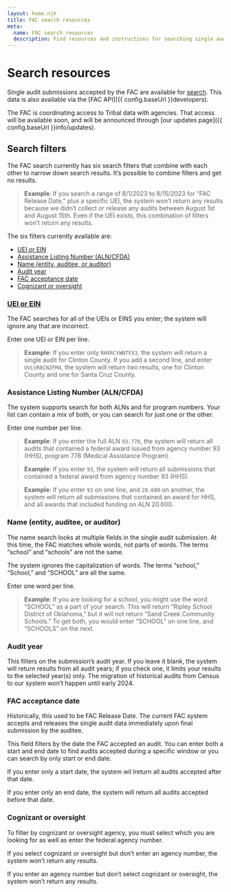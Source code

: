 ```yaml
---
layout: home.njk
title: FAC search resources
meta:
  name: FAC search resources
  description: Find resources and instructions for searching single audit data.
---
```


# Search resources

Single audit submissions accepted by the FAC are available for [search](https://app.fac.gov/dissemination/search/). This data is also available via the [FAC API]({{ config.baseUrl }}developers). 

The FAC is coordinating access to Tribal data with agencies. That access will be available soon, and will be announced through [our updates page]({{ config.baseUrl }}info/updates).

## Search filters

The FAC search currently has six search filters that combine with each other to narrow down search results. It’s possible to combine filters and get no results.

> **Example**: If you search a range of 8/1/2023 to 8/15/2023 for “FAC Release Date,”  plus a specific UEI, the system won’t return any results because we didn’t collect or release any audits between August 1st and August 15th. Even if the UEI exists, this combination of filters won’t return any results.

The six filters currently available are:
- [UEI or EIN](#uei)
- [Assistance Listing Number (ALN/CFDA)](#assistance-listing-number-alncfda)
- [Name (entity, auditee, or auditor)](#name-entity-auditee-or-auditor)
- [Audit year](#audit-year)
- [FAC acceptance date](#fac-acceptance-date)
- [Cognizant or oversight](#cognizant-or-oversight)

### [UEI or EIN](#uei)

The FAC searches for all of the UEIs or EINS you enter; the system will ignore any that are incorrect.

Enter one UEI or EIN per line.

> **Example**: If you enter only `RHVRCYWNTFX3`, the system will return a single audit for Clinton County. If you add a second line, and enter `UVLVR8CN2FM4`, the system will return two results, one for Clinton County and one for Santa Cruz County.

### Assistance Listing Number (ALN/CFDA)

The system supports search for both ALNs and for program numbers. Your list can contain a mix of both, or you can search for just one or the other.

Enter one number per line.

> **Example**: If you enter the full ALN `93.778`, the system will return all audits that contained a federal award issued from agency number 93 (HHS), program 778 (Medical Assistance Program).

> **Example**: If you enter `93`, the system will return all submissions that contained a federal award from agency number 93 (HHS).

> **Example**: If you enter `93` on one line, and `20.600` on another, the system will return all submissions that contained an award for HHS, and all awards that included funding on ALN 20.600. 

### Name (entity, auditee, or auditor)
The name search looks at multiple fields in the single audit submission. At this time, the FAC matches whole words, not parts of words. The terms “school” and “schools” are not the same.

The system ignores the capitalization of words. The terms “school,” “School,” and “SCHOOL” are all the same.

Enter one word per line.

> **Example**: If  you are looking for a school, you might use the word “SCHOOL” as a part of your search. This will return “Ripley School District of Oklahoma,” but it will not return “Sand Creek Community Schools.” To get both, you would enter “SCHOOL” on one line, and “SCHOOLS” on the next. 

### Audit year

This filters on the submission’s audit year. If you leave it blank, the system will return results from all audit years; if you check one, it limits your results to the selected year(s) only. The migration of historical audits from Census to our system won’t happen until early 2024.

### FAC acceptance date

Historically, this used to be FAC Release Date.  The current FAC system accepts and releases the single audit data immediately upon final submission by the auditee.

This field filters by the date the FAC accepted an audit. You can enter both a start and end date to find audits accepted during a specific window or you can search by only start or end date.

If you enter only a start date, the system wil lreturn all audits accepted after that date.

If you enter only an end date, the system will return all audits accepted before that date.

### Cognizant or oversight

To filter by cognizant or oversight agency, you must select which you are looking for as well as enter the federal agency number. 

If you select cognizant or oversight but don’t enter an agency number, the system won’t return any results. 

If you enter an agency number but don’t select cognizant or oversight, the system won’t return any results.
